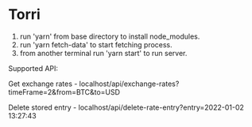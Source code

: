 # Torri

1. run 'yarn' from base directory to install node_modules.
2. run 'yarn fetch-data' to start fetching process.
3. from another terminal run 'yarn start' to run server.

Supported API:

Get exchange rates - localhost/api/exchange-rates?timeFrame=2&from=BTC&to=USD

Delete stored entry - localhost/api/delete-rate-entry?entry=2022-01-02 13:27:43
